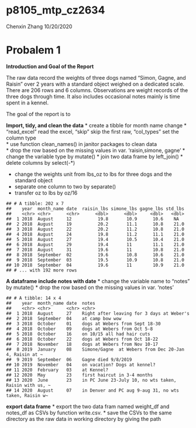 p8105\_mtp\_cz2634
================
Chenxin Zhang
10/20/2020

# Probalem 1

**Introduction and Goal of the Report**

The raw data record the weights of three dogs named “Simon, Gagne, and
Raisin” over 2 years with a standard object weighed on a dedicated
scale. There are 206 rows and 6 columns. Observations are weight records
of the three dogs through time. It also includes occasional notes mainly
is time spent in a kennel.

The goal of the report is to

**Import, tidy, and clean the data** \* create a tibble for month name
change \* “read\_excel” read the excel, “skip” skip the first raw,
“col\_types” set the column type  
\* use function clean\_names() in janitor packages to clean data  
\* drop the row based on the missing values in var. ‘raisin,simone,
gagne’ \* change the variable type by mutate() \* join two data frame by
left\_join() \* delete columns by select(-\*)

  - change the weights unit from lbs\_oz to lbs for three dogs and the
    standard object
  - separate one column to two by separate()
  - transfer oz to lbs by oz/16

<!-- end list -->

    ## # A tibble: 202 x 7
    ##    year  month_name date  raisin_lbs simone_lbs gagne_lbs std_lbs
    ##    <chr> <chr>      <chr>      <dbl>      <dbl>     <dbl>   <dbl>
    ##  1 2018  August     12          19.8       10.9      10.6    NA  
    ##  2 2018  August     19          20.2       11.1      10.8    21.0
    ##  3 2018  August     22          20.2       11.2      10.8    21.0
    ##  4 2018  August     24          19.8       11.2      11.1    21.0
    ##  5 2018  August     27          19.4       10.5      10.4    21.0
    ##  6 2018  August     29          19.4       11        11.1    21.0
    ##  7 2018  August     31          19.6       11        10.8    21.0
    ##  8 2018  September  02          19.6       10.8      10.6    21.0
    ##  9 2018  September  03          19.5       10.9      10.8    21.0
    ## 10 2018  September  04          19.6       11        10.9    21.0
    ## # ... with 192 more rows

**A dataframe include notes with date** \* change the variable name to
“notes” by mutate() \* drop the row based on the missing values in
var. ‘notes’

    ## # A tibble: 14 x 4
    ##    year  month_name date  notes                                                 
    ##    <chr> <chr>      <chr> <chr>                                                 
    ##  1 2018  August     27    Right after leaving for 3 days at Weber's             
    ##  2 2018  September  04    at camp bow wow                                       
    ##  3 2018  October    01    dogs at Webers from Sept 18-30                        
    ##  4 2018  October    09    dogs at Webers from Oct 5-8                           
    ##  5 2018  October    16    on 10/15 all had hair cuts                            
    ##  6 2018  October    22    dogs at Webers from Oct 18-22                         
    ##  7 2018  November   18    dogs at Webers from Nov 10-17                         
    ##  8 2019  January    08    Simone/Gagne  at Webers from Dec 20-Jan 4, Raisin at ~
    ##  9 2019  September  06    Gagne died 9/8/2019                                   
    ## 10 2019  November   04    on vacation? Dogs at kennel?                          
    ## 11 2020  February   03    at Kennel?                                            
    ## 12 2020  May        23    first haircut in 3-4 months                           
    ## 13 2020  June       23    in PC June 23-July 10, no wts taken, Raisin with us, ~
    ## 14 2020  August     07    in Denver and PC aug 9-aug 31, no wts taken, Raisin w~

**export data frame** \* export the two data fram named weight\_df and
notes\_df as CSVs by function write.csv. \* save the CSVs to the same
directory as the raw data in working directory by giving the path
